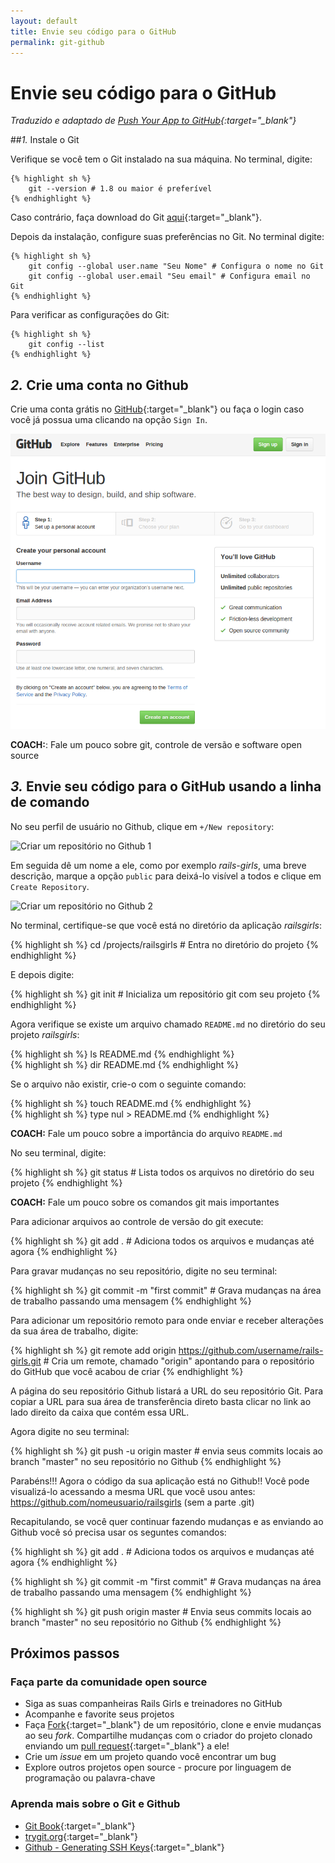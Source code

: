 ```yaml
---
layout: default
title: Envie seu código para o GitHub
permalink: git-github
---
```


# Envie seu código para o GitHub

*Traduzido e adaptado de [Push Your App to GitHub](http://guides.railsgirls.com/github){:target="_blank"}*

##*1.* Instale o Git

Verifique se você tem o Git instalado na sua máquina. No terminal, digite:

	{% highlight sh %}
		git --version # 1.8 ou maior é preferível
	{% endhighlight %}

Caso contrário, faça download do Git [aqui](http://git-scm.com/downloads){:target="_blank"}.

Depois da instalação, configure suas preferências no Git. No terminal digite:

	{% highlight sh %}
		git config --global user.name "Seu Nome" # Configura o nome no Git
		git config --global user.email "Seu email" # Configura email no Git
	{% endhighlight %}

Para verificar as configurações do Git:

	{% highlight sh %}
		git config --list
	{% endhighlight %}

## *2.* Crie uma conta no Github

Crie uma conta grátis no [GitHub](https://github.com){:target="_blank"} ou faça o login caso você já possua uma clicando na opção `Sign In`.

![Criar um conta grátis no Github](../images/join_github.png)

**COACH:**: Fale um pouco sobre git, controle de versão e software open source

## *3.* Envie seu código para o GitHub usando a linha de comando

No seu perfil de usuário no Github, clique em `+/New repository`:

![Criar um repositório no Github 1](../images/github_account_1.png)

Em seguida dê um nome a ele, como por exemplo *rails-girls*, uma breve descrição, marque a opção `public` para deixá-lo visível a todos e clique em `Create Repository`.

![Criar um repositório no Github 2](../images/github_account_2.png)

No terminal, certifique-se que você está no diretório da aplicação *railsgirls*:

{% highlight sh %}
	cd /projects/railsgirls # Entra no diretório do projeto
{% endhighlight %}

E depois digite:

{% highlight sh %}
	git init # Inicializa um repositório git com seu projeto
{% endhighlight %}

Agora verifique se existe um arquivo chamado `README.md` no diretório do seu projeto *railsgirls*:

<div class="os-specific">
  <div class="nix">
		{% highlight sh %}
			ls README.md
		{% endhighlight %}
  </div>
  <div class="win">
	{% highlight sh %}
		dir README.md
	{% endhighlight %}
  </div>
</div>

Se o arquivo não existir, crie-o com o seguinte comando:

<div class="os-specific">
  <div class="nix">
		{% highlight sh %}
			touch README.md
		{% endhighlight %}
  </div>
  <div class="win">
		{% highlight sh %}
			type nul > README.md
		{% endhighlight %}
  </div>
</div>

**COACH:**
Fale um pouco sobre a importância do arquivo `README.md`

No seu terminal, digite:

{% highlight sh %}
	git status # Lista todos os arquivos no diretório do seu projeto
{% endhighlight %}

**COACH:** Fale um pouco sobre os comandos git mais importantes

Para adicionar arquivos ao controle de versão do git execute:

{% highlight sh %}
	git add . # Adiciona todos os arquivos e mudanças até agora
{% endhighlight %}

Para gravar mudanças no seu repositório, digite no seu terminal:

{% highlight sh %}
	git commit -m "first commit" # Grava mudanças na área de trabalho passando uma mensagem
{% endhighlight %}

Para adicionar um repositório remoto para onde enviar e receber alterações da sua área de trabalho, digite:

{% highlight sh %}
	git remote add origin https://github.com/username/rails-girls.git # Cria um remote, chamado "origin" apontando para o repositório do GitHub que você acabou de criar
{% endhighlight %}

A página do seu repositório Github listará a URL do seu repositório Git. Para copiar a URL para sua área de transferência direto basta clicar no link ao lado direito da caixa que contém essa URL.

Agora digite no seu terminal:

{% highlight sh %}
	git push -u origin master # envia seus commits locais ao branch "master" no seu repositório no Github
{% endhighlight %}

Parabéns!!! Agora o código da sua aplicação está no Github!! Você pode visualizá-lo acessando a mesma URL que você usou antes: https://github.com/nomeusuario/railsgirls (sem a parte .git)

Recapitulando, se você quer continuar fazendo mudanças e as enviando ao Github você só precisa usar os seguntes comandos:

{% highlight sh %}
	git add . # Adiciona todos os arquivos e mudanças até agora
{% endhighlight %}

{% highlight sh %}
	git commit -m "first commit" # Grava mudanças na área de trabalho passando uma mensagem
{% endhighlight %}

{% highlight sh %}
	git push origin master # Envia seus commits locais ao branch "master" no seu repositório no Github
{% endhighlight %}

## Próximos passos

### Faça parte da comunidade open source

 * Siga as suas companheiras Rails Girls e treinadores no GitHub
 * Acompanhe e favorite seus projetos
 * Faça [Fork](https://help.github.com/articles/fork-a-repo){:target="_blank"} de um repositório, clone e envie mudanças ao seu *fork*. Compartilhe mudanças com o criador do projeto clonado enviando um [pull request](https://help.github.com/articles/using-pull-requests){:target="_blank"} a ele!
 * Crie um *issue* em um projeto quando você encontrar um bug
 * Explore outros projetos open source - procure por linguagem de programação ou palavra-chave

### Aprenda mais sobre o Git e Github

 * [Git Book](https://git-scm.com/book/pt-br/v1){:target="_blank"}
 * [trygit.org](http://try.github.io/){:target="_blank"}
* [Github - Generating SSH Keys](https://help.github.com/articles/generating-ssh-keys/){:target="_blank"}
